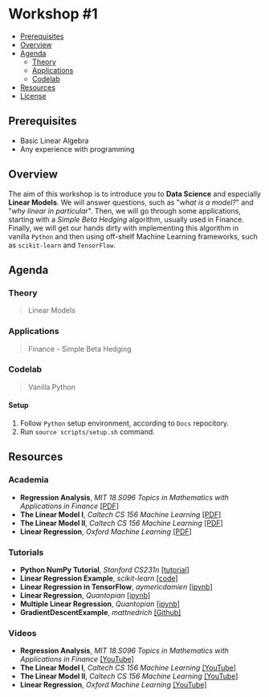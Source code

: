 # Workshop #1

- [Prerequisites](#prerequisites)
- [Overview](#overview)
- [Agenda](#agenda)
    - [Theory](#theory)
    - [Applications](#applications)
    - [Codelab](#codelab)
- [Resources](#resources)
- [License](#license)

## Prerequisites

* Basic Linear Algebra
* Any experience with programming 

## Overview

The aim of this workshop is to introduce you to **Data Science** and especially **Linear Models**.
We will answer questions, such as "_what is a model?_" and "_why linear in particular_".
Then, we will go through some applications, starting with a _Simple Beta Hedging_ algorithm, usually used in Finance. 
Finally, we will get our hands dirty with implementing this algorithm in vanilla `Python` and then using off-shelf Machine Learning frameworks, such as `scikit-learn` and `TensorFlow`.

## Agenda

### Theory

> Linear Models

### Applications

> Finance - Simple Beta Hedging

### Codelab

> Vanilla Python

#### Setup

1. Follow `Python` setup environment, according to `Docs` repocitory.
2. Run `source scripts/setup.sh` command.

## Resources

### Academia

* **Regression Analysis**, _MIT 18.S096 Topics in Mathematics with Applications in Finance_ [[PDF]](https://ocw.mit.edu/courses/mathematics/18-s096-topics-in-mathematics-with-applications-in-finance-fall-2013/lecture-notes/MIT18_S096F13_lecnote6.pdf)
* **The Linear Model I**, _Caltech CS 156 Machine Learning_ [[PDF]](http://work.caltech.edu/slides/slides03.pdf)
* **The Linear Model II**, _Caltech CS 156 Machine Learning_ [[PDF]](http://work.caltech.edu/slides/slides09.pdf)
* **Linear Regression**, _Oxford Machine Learning_ [[PDF]](https://www.cs.ox.ac.uk/people/nando.defreitas/machinelearning/lecture2.pdf)

### Tutorials

* **Python NumPy Tutorial**, _Stanford CS231n_ [[tutorial]](http://cs231n.github.io/python-numpy-tutorial/)
* **Linear Regression Example**, _scikit-learn_ [[code]](http://scikit-learn.org/stable/auto_examples/linear_model/plot_ols.html#)
* **Linear Regression in TensorFlow**, _aymericdamien_ [[ipynb]](http://nbviewer.jupyter.org/github/donnemartin/data-science-ipython-notebooks/blob/master/deep-learning/tensor-flow-examples/notebooks/2_basic_classifiers/linear_regression.ipynb)
* **Linear Regression**, _Quantopian_ [[ipynb]](https://nbviewer.jupyter.org/github/quantopian/research_public/blob/master/notebooks/lectures/Linear_Regression/notebook.ipynb)
* **Multiple Linear Regression**, _Quantopian_ [[ipynb]](https://nbviewer.jupyter.org/github/quantopian/research_public/blob/master/notebooks/lectures/Multiple_Linear_Regression/notebook.ipynb)
* **GradientDescentExample**, _mattnedrich_ [[Github]](https://github.com/mattnedrich/GradientDescentExample)

### Videos

* **Regression Analysis**, _MIT 18.S096 Topics in Mathematics with Applications in Finance_ [[YouTube]](https://www.youtube.com/watch?v=l1kLCrxL9Hk&list=PLUl4u3cNGP63ctJIEC1UnZ0btsphnnoHR&index=5)
* **The Linear Model I**, _Caltech CS 156 Machine Learning_ [[YouTube]](https://www.youtube.com/watch?v=FIbVs5GbBlQ&hd=1)
* **The Linear Model II**, _Caltech CS 156 Machine Learning_ [[YouTube]](https://www.youtube.com/watch?v=qSTHZvN8hzs&hd=1)
* **Linear Regression**, _Oxford Machine Learning_ [[YouTube]](https://www.youtube.com/watch?v=DHspIG64CVM)
